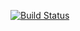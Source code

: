 [![Build Status](https://travis-ci.org/ocassio/timetable-api.svg?branch=master)](https://travis-ci.org/ocassio/timetable-api)
